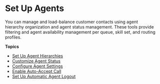 # Set Up Agents<a name="connect-agents"></a>

You can manage and load\-balance customer contacts using agent hierarchy organization and agent status management\. These tools provide filtering and agent availability management per queue, skill set, and routing profiles\.

**Topics**
+ [Set Up Agent Hierarchies](agent-hierarchy.md)
+ [Customize Agent Status](agent-custom.md)
+ [Configure Agent Settings](configure-agents.md)
+ [Enable Auto\-Accept Call](enable-auto-accept.md)
+ [Set Up Automatic Agent Logout](automatic-logout.md)
